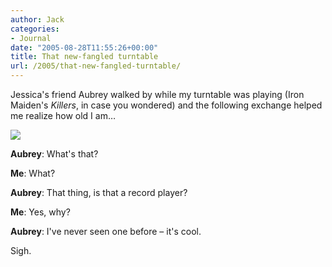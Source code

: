 ```yaml
---
author: Jack
categories:
- Journal
date: "2005-08-28T11:55:26+00:00"
title: That new-fangled turntable
url: /2005/that-new-fangled-turntable/
---
```


Jessica's friend Aubrey walked by while my turntable was playing (Iron Maiden's _Killers_, in case you wondered) and the following exchange helped me realize how old I am&#8230;

![][1]

**Aubrey**: What's that?

**Me**: What?

**Aubrey**: That thing, is that a record player?

**Me**: Yes, why?

**Aubrey**: I've never seen one before &#8211; it's cool.

Sigh.

 [1]: /files/turntable-wonderment.jpg